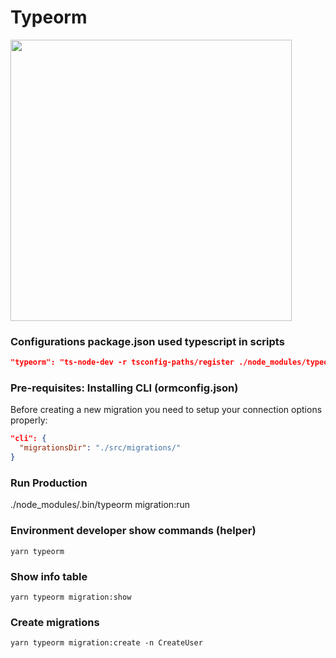 # Typeorm
<img src="https://miro.medium.com/max/683/1*XzJfDO6t-nCRqrWqv64t-g.png" width="450px">

### Configurations package.json used typescript in scripts
```json
"typeorm": "ts-node-dev -r tsconfig-paths/register ./node_modules/typeorm/cli.js",
```

### Pre-requisites: Installing CLI (ormconfig.json)
Before creating a new migration you need to setup your connection options properly:
```json
"cli": {
  "migrationsDir": "./src/migrations/"
}
```

### Run Production
./node_modules/.bin/typeorm migration:run

### Environment developer show commands (helper)
```
yarn typeorm 
```

### Show info table
```
yarn typeorm migration:show
```
### Create migrations
```
yarn typeorm migration:create -n CreateUser
```
